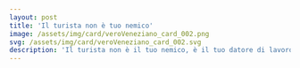 ```yaml
---
layout: post
title: 'Il turista non è tuo nemico'
image: /assets/img/card/veroVeneziano_card_002.png
svg: /assets/img/card/veroVeneziano_card_002.svg
description: 'Il turista non è il tuo nemico, è il tuo datore di lavoro'
---
```

